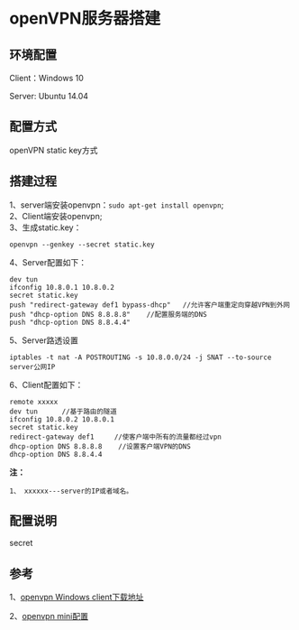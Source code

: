 # openVPN服务器搭建

## 环境配置
Client：Windows 10

Server: Ubuntu 14.04

## 配置方式
openVPN static key方式

## 搭建过程
1、server端安装openvpn：```sudo apt-get install openvpn```;   
2、Client端安装openvpn;   
3、生成static.key：

```
openvpn --genkey --secret static.key
``` 
4、Server配置如下：

```
dev tun
ifconfig 10.8.0.1 10.8.0.2
secret static.key
push "redirect-gateway def1 bypass-dhcp"   //允许客户端重定向穿越VPN到外网
push "dhcp-option DNS 8.8.8.8"    //配置服务端的DNS
push "dhcp-option DNS 8.8.4.4"
```

5、Server路透设置

```
iptables -t nat -A POSTROUTING -s 10.8.0.0/24 -j SNAT --to-source server公网IP
```

6、Client配置如下：

```
remote xxxxx
dev tun      //基于路由的隧道
ifconfig 10.8.0.2 10.8.0.1
secret static.key
redirect-gateway def1     //使客户端中所有的流量都经过vpn
dhcp-option DNS 8.8.8.8    //设置客户端VPN的DNS
dhcp-option DNS 8.8.4.4
```
**注：**  

	1、 xxxxxx---server的IP或者域名。

## 配置说明

secret

## 参考
1、[openvpn Windows client下载地址](https://swupdate.openvpn.org/community/releases/openvpn-install-2.4.4-I601.exe)

2、[openvpn mini配置](https://openvpn.net/index.php/open-source/documentation/miscellaneous/78-static-key-mini-howto.html)

